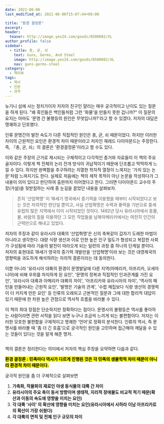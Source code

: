 ```yaml
---
date: 2021-06-06
last_modified_at: 2021-06-06T15:07:44+09:00

title: "환경 결정론"
excerpt:
header:
  teaser: http://image.yes24.com/goods/8500082/XL
author_profile: false
sidebar:
  - title: 총, 균, 쇠
    text: Guns, Germs, And Steel
    image: http://image.yes24.com/goods/8500082/XL
    nav: guns-germs-steel
category:
  - 책리뷰
tags:
  - 역사
  - 인문
  - 과학
---
```

뉴기니 섬에 사는 정치가이자 저자의 친구인 얄리는 매우 궁극적이고 난이도 있는 질문을 하게 된다. "왜 흑인들은 백인들처럼 그런 '화물'을 만들지 못한 겁니까?" 이 질문의 요지는 아마도 '문명 간 불평등의 원인은 무엇입니까?'라고 할 수 있겠다. 저자의 대답은 명쾌하고 단호했다. 

인류 문명간의 발전 속도가 다른 직접적인 원인은 총, 균, 쇠 때문이었다. 하지만 이러한 차이의 근원적인 요인은 환경적 차이 때문이라고 저자인 재레드 다이아몬드는 주장한다. 즉, 『총, 균, 쇠』의 결론은 '환경결정론'이라고 할 수도 있다. 

이와 같은 주장의 근거로 제시되는 구체적이고 다각적인 증거와 자료들이 이 책의 주요 골자이다. 이렇게 책 전체의 논리 전개 방식이 귀납적이기 때문에 단조롭고 딱딱하게 느낄 수 있다. 하지만 완벽함을 추구하려는 치열한 학자적 열정이 느껴지는 '가치 있는 논문'처럼 느껴지기도 한다. 실제로 처음에는 책의 제작 목적이 아닌 논문을 작성하다가 그 내용이 의미 있다고 판단하여 출판까지 이어졌다고 한다. 그러면 다이아몬드 교수의 주장(가설)을 뒷받침하는 사례 중 눈길을 끌었던 내용을 살펴보자. 

> 흔히 '산업혁명' 이 18세기 영국에서 증기력을 이용했을 때부터 시작되었다고 보는 것은 자의적인 판단일 뿐이고, 사실 산업혁명은 수력과 풍력을 기반으로 중세 유럽의 많은 지역에서 이미 시작되었던 것이다. 1492년 당시 유라시아에서 동물, 물, 바람의 힘을 이용하던 그 모든 작업들을 남북아메리카에서는 여전히 인간의 근력만으로 해내고 있었다.

저자의 주장과 같이 유라시아 대륙의 ‘산업혁명’은 신의 축복같이 갑자기 도래한 마법이 아니라고 생각한다. 대량 식량 생산과 이로 인한 높은 인구 밀도가 형성되고 복잡한 사회가 구성됨에 따라 기술의 발전이 따라오게 되는 일련의 과정 중 하나의 단계일 뿐이다. 저자의 표현대로 18세기 영국의 증기력 개발만을 ‘산업혁명’이라 보는 것은 대영제국의 영향력을 과도하게 해석하려는 자의적 결론이라는 데 동의한다. 

이뿐 아니라 '유라시아 대륙의 환경이 문명발달에 다른 지역(아메리카, 아프리카, 오세아니아)에 비해 우위를 차지하게 된 요인', '문명의 정복과 직접적인 인과관계를 가진 요인', '유라시아 대륙과 아메리카 대륙의 차이', '아프리카와 유라시아의 차이', '역사의 패턴을 만들어내는 근원적 요인', '발명은 기술의 관계', '수렵 채집보다 식량 생산의 경쟁력이 더 커지게 만든 요인' 등 인류의 오래되고 근본적인 질문과 그에 대한 합리적 대답이 있기 때문에 한 차원 높은 관점으로 역사적 흐름을 바라볼 수 있다. 

이 책의 최대 장점은 단순하지만 정확하다는 점이다. 문명사의 불평등은 역사를 좋아하는 사람이라면 관련 서적을 읽다 보면 누구나 조금씩 느끼게 되는 불편함이다. 저자는 이러한 모호한 불편함을 구체적이고 명쾌한 '언어'로 정확히 분석한다. 인류의 역사, 즉 문명사를 바라볼 때 '좀 더 긴 호흡'으로 궁극적인 원인을 고민하며 접근해야 깨달을 수 있는 것들이 있다는 것을 알게 해준 명저. 

<img src="https://cdn.pixabay.com/photo/2015/01/15/16/17/hands-600497_1280.jpg" class="align-center" alt="">

책의 결론은 정리한다는 의미에서 저자의 핵심 주장을 요약하면 다음과 같다.

**<mark>환경 결정론 : 민족마다 역사가 다르게 진행된 것은 각 민족의 생물학적 차이 때문이 아니라 환경적 차이 때문이다.</mark>** 

궁극적 원인을 좀 더 구체적으로 살펴보면

1. **가축화, 작물화의 재료인 야생 동식물의 대륙 간 차이**
2. **유라시아의 주요 축이 동서 방향이며 생태적, 지리적 장애물도 비교적 적기 때문(확산과 이동의 속도에 영향을 미치는 요인)**
3. **각 대륙 ‘사이’ 의 확산에 영향을 미치는 요인(유라시아에서 사하라 이남 아프리카로의 확산이 가장 쉬웠다)**
4. **각 대륙의 면적 및 전체 인구 규모의 차이** 

